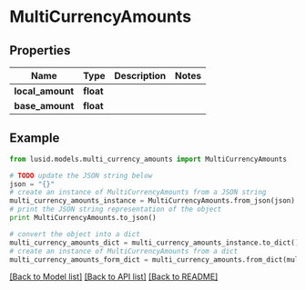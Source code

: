 # MultiCurrencyAmounts


## Properties
Name | Type | Description | Notes
------------ | ------------- | ------------- | -------------
**local_amount** | **float** |  | 
**base_amount** | **float** |  | 

## Example

```python
from lusid.models.multi_currency_amounts import MultiCurrencyAmounts

# TODO update the JSON string below
json = "{}"
# create an instance of MultiCurrencyAmounts from a JSON string
multi_currency_amounts_instance = MultiCurrencyAmounts.from_json(json)
# print the JSON string representation of the object
print MultiCurrencyAmounts.to_json()

# convert the object into a dict
multi_currency_amounts_dict = multi_currency_amounts_instance.to_dict()
# create an instance of MultiCurrencyAmounts from a dict
multi_currency_amounts_form_dict = multi_currency_amounts.from_dict(multi_currency_amounts_dict)
```
[[Back to Model list]](../README.md#documentation-for-models) [[Back to API list]](../README.md#documentation-for-api-endpoints) [[Back to README]](../README.md)


